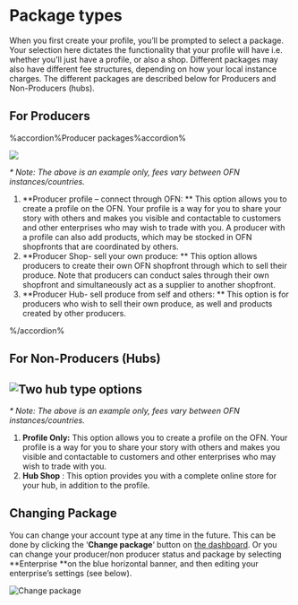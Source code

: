 # Package types

When you first create your profile, you’ll be prompted to select a package. Your selection here dictates the functionality that your profile will have i.e. whether you'll just have a profile, or also a shop. Different packages may also have different fee structures, depending on how your local instance charges. The different packages are described below for Producers and Non-Producers \(hubs\).

## For Producers



%accordion%Producer packages%accordion%



![](https://openfoodnetwork.org/wp-content/uploads/2015/05/Three-producer-types.png)

_\* Note: The above is an example only, fees vary between OFN instances/countries._

1. **Producer profile – connect through OFN: **
   This option allows you to create a profile on the OFN. Your profile is a way for you to share your story with others and makes you visible and contactable to customers and other enterprises who may wish to trade with you. A producer with a profile can also add products, which may be stocked in OFN shopfronts that are coordinated by others.
2. **Producer Shop- sell your own produce: **
   This option allows producers to create their own OFN shopfront through which to sell their produce. Note that producers can conduct sales through their own shopfront and simultaneously act as a supplier to another shopfront.
3. **Producer Hub- sell produce from self and others:  **
   This option is for producers who wish to sell their own produce, as well and products created by other producers.



%/accordion%



## For Non-Producers \(Hubs\)

## ![](https://openfoodnetwork.org/wp-content/uploads/2015/05/Two-hub-types.png "Two hub type options")

_\* Note: The above is an example only, fees vary between OFN instances/countries._

1. **Profile Only:**
    This option allows you to create a profile on the OFN. Your profile is a way for you to share your story with others and makes you visible and contactable to customers and other enterprises who may wish to trade with you.
2. **Hub Shop**
   : This option provides you with a complete online store for your hub, in addition to the profile.

## Changing Package

You can change your account type at any time in the future. This can be done by clicking the ‘**Change package**‘ button on [the dashboard](/the-dashboard.md). Or you can change your producer/non producer status and package by selecting **Enterprise **on the blue horizontal banner, and then editing your enterprise’s settings \(see below\).

![](https://openfoodnetwork.org/wp-content/uploads/2015/05/Change-package.png "Change package")

